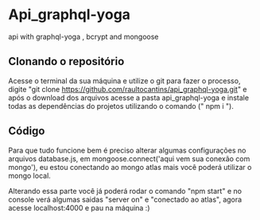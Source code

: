 # Api_graphql-yoga
api with graphql-yoga , bcrypt and mongoose

## Clonando o repositório
Acesse o terminal da sua máquina e utilize o git para fazer o processo, digite "git clone https://github.com/raultocantins/api_graphql-yoga.git" e após o download dos arquivos acesse a pasta api_graphql-yoga e instale todas as dependências do projetos utilizando o comando (" npm i ").

## Código
Para que tudo funcione bem é preciso alterar algumas configurações no arquivos database.js, em mongoose.connect('aqui vem sua conexão com mongo'), eu estou conectando ao mongo atlas mais você poderá utilizar o mongo local.

Alterando essa parte você já poderá rodar o comando "npm start" e no console verá algumas saidas "server on" e "conectado ao atlas", agora acesse localhost:4000 e pau na máquina :)
